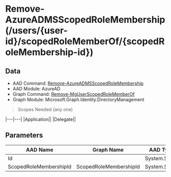 # Remove-AzureADMSScopedRoleMembership (/users/{user-id}/scopedRoleMemberOf/{scopedRoleMembership-id})

## Data

+ AAD Command: [Remove-AzureADMSScopedRoleMembership](https://docs.microsoft.com/en-us/powershell/module/AzureAD/Remove-AzureADMSScopedRoleMembership)
+ AAD Module: AzureAD
+ Graph Command: [Remove-MgUserScopedRoleMemberOf](https://docs.microsoft.com/en-us/powershell/module/Microsoft.Graph.Identity.DirectoryManagement/Remove-MgUserScopedRoleMemberOf)
+ Graph Module: Microsoft.Graph.Identity.DirectoryManagement

> Scopes Needed (any one)

|---|---|
|Application||
|Delegate||

## Parameters

|AAD Name|Graph Name|AAD Type|Graph Type|Infos|
|---|---|---|---|---|
|Id||System.String|||
|ScopedRoleMembershipId|ScopedRoleMembershipId|System.String|System.String||

